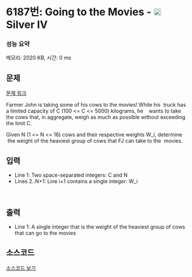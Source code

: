 # 6187번: Going to the Movies - <img src="https://static.solved.ac/tier_small/7.svg" style="height:20px" /> Silver IV

<!-- performance -->
### 성능 요약
메모리: 2020 KB, 시간: 0 ms
<!-- end -->

## 문제

[문제 링크](https://boj.kr/6187)


<p>Farmer John is taking some of his cows to the movies! While his &nbsp;truck has a limited capacity of C (100 &lt;= C &lt;= 5000) kilograms, he &nbsp; &nbsp;wants to take the cows that, in aggregate, weigh as much as possible without exceeding the limit C.</p>

<p>Given N (1 &lt;= N &lt;= 16) cows and their respective weights W_i, determine &nbsp; &nbsp;the weight of the heaviest group of cows that FJ can take to the &nbsp;movies.</p>



## 입력


<ul>
<li>Line 1: Two space-separated integers: C and N</li>
<li>Lines 2..N+1: Line i+1 contains a single integer: W_i</li>
</ul>

<p>&nbsp;</p>



## 출력


<ul>
<li>Line 1: A single integer that is the weight of the heaviest group of cows that can go to the movies</li>
</ul>



## 소스코드

[소스코드 보기](Going%20to%20the%20Movies.cpp)